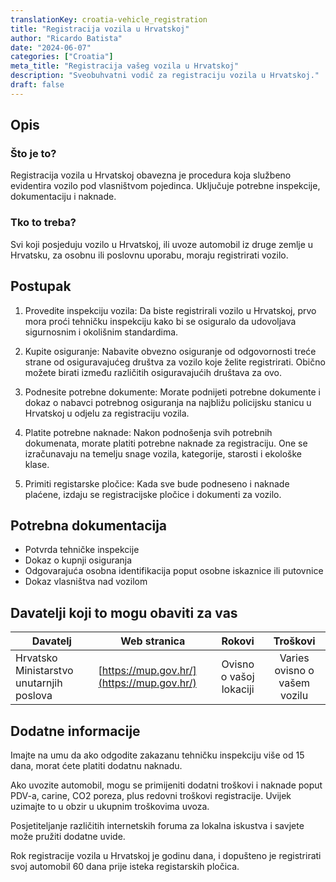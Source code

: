 ```yaml
---
translationKey: croatia-vehicle_registration
title: "Registracija vozila u Hrvatskoj"
author: "Ricardo Batista"
date: "2024-06-07"
categories: ["Croatia"]
meta_title: "Registracija vašeg vozila u Hrvatskoj"
description: "Sveobuhvatni vodič za registraciju vozila u Hrvatskoj."
draft: false
---
```


## Opis
### Što je to?
Registracija vozila u Hrvatskoj obavezna je procedura koja službeno evidentira vozilo pod vlasništvom pojedinca. Uključuje potrebne inspekcije, dokumentaciju i naknade.

### Tko to treba?
Svi koji posjeduju vozilo u Hrvatskoj, ili uvoze automobil iz druge zemlje u Hrvatsku, za osobnu ili poslovnu uporabu, moraju registrirati vozilo.

## Postupak
1. Provedite inspekciju vozila: Da biste registrirali vozilo u Hrvatskoj, prvo mora proći tehničku inspekciju kako bi se osiguralo da udovoljava sigurnosnim i okolišnim standardima.

2. Kupite osiguranje: Nabavite obvezno osiguranje od odgovornosti treće strane od osiguravajućeg društva za vozilo koje želite registrirati. Obično možete birati između različitih osiguravajućih društava za ovo.

3. Podnesite potrebne dokumente: Morate podnijeti potrebne dokumente i dokaz o nabavci potrebnog osiguranja na najbližu policijsku stanicu u Hrvatskoj u odjelu za registraciju vozila.

4. Platite potrebne naknade: Nakon podnošenja svih potrebnih dokumenata, morate platiti potrebne naknade za registraciju. One se izračunavaju na temelju snage vozila, kategorije, starosti i ekološke klase.

5. Primiti registarske pločice: Kada sve bude podneseno i naknade plaćene, izdaju se registracijske pločice i dokumenti za vozilo.

## Potrebna dokumentacija
- Potvrda tehničke inspekcije
- Dokaz o kupnji osiguranja
- Odgovarajuća osobna identifikacija poput osobne iskaznice ili putovnice
- Dokaz vlasništva nad vozilom

## Davatelji koji to mogu obaviti za vas

| Davatelj        |     Web stranica     |     Rokovi    |       Troškovi      |
| --------------- | --------------- |  :-------------: | :-------------: |
| Hrvatsko Ministarstvo unutarnjih poslova   | [https://mup.gov.hr/](https://mup.gov.hr/)  | Ovisno o vašoj lokaciji | Varies ovisno o vašem vozilu |

## Dodatne informacije
Imajte na umu da ako odgodite zakazanu tehničku inspekciju više od 15 dana, morat ćete platiti dodatnu naknadu.

Ako uvozite automobil, mogu se primijeniti dodatni troškovi i naknade poput PDV-a, carine, CO2 poreza, plus redovni troškovi registracije. Uvijek uzimajte to u obzir u ukupnim troškovima uvoza.

Posjetiteljanje različitih internetskih foruma za lokalna iskustva i savjete može pružiti dodatne uvide.

Rok registracije vozila u Hrvatskoj je godinu dana, i dopušteno je registrirati svoj automobil 60 dana prije isteka registarskih pločica.